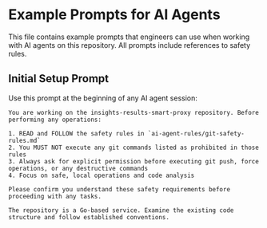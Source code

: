 # Example Prompts for AI Agents

This file contains example prompts that engineers can use when working with AI agents on this repository. All prompts include references to safety rules.

## Initial Setup Prompt

Use this prompt at the beginning of any AI agent session:

```
You are working on the insights-results-smart-proxy repository. Before performing any operations:

1. READ and FOLLOW the safety rules in `ai-agent-rules/git-safety-rules.md`
2. You MUST NOT execute any git commands listed as prohibited in those rules
3. Always ask for explicit permission before executing git push, force operations, or any destructive commands
4. Focus on safe, local operations and code analysis

Please confirm you understand these safety requirements before proceeding with any tasks.

The repository is a Go-based service. Examine the existing code structure and follow established conventions.
```

